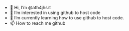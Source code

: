 - 👋 Hi, I’m @ath4jhsrt
- 👀 I’m interested in using github to host code
- 🌱 I’m currently learning how to use github to host code.
- 📫 How to reach me github
